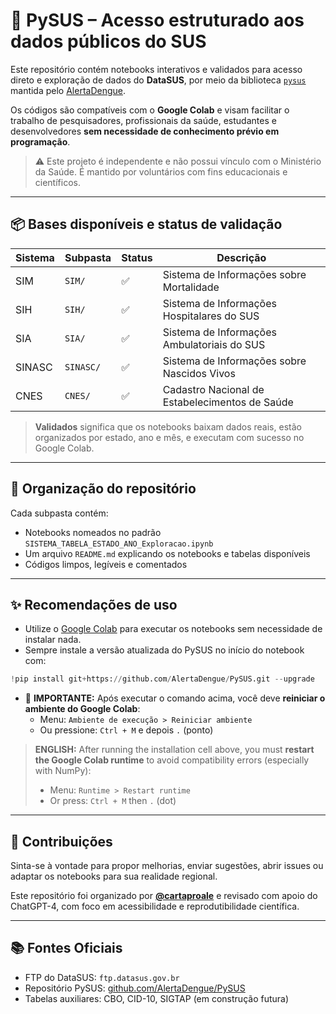 
# 🧠 PySUS – Acesso estruturado aos dados públicos do SUS

Este repositório contém notebooks interativos e validados para acesso direto e exploração de dados do **DataSUS**, por meio da biblioteca [`pysus`](https://github.com/AlertaDengue/PySUS) mantida pelo [AlertaDengue](https://info.dengue.mat.br/).

Os códigos são compatíveis com o **Google Colab** e visam facilitar o trabalho de pesquisadores, profissionais da saúde, estudantes e desenvolvedores **sem necessidade de conhecimento prévio em programação**.

> ⚠️ Este projeto é independente e não possui vínculo com o Ministério da Saúde. É mantido por voluntários com fins educacionais e científicos.

---

## 📦 Bases disponíveis e status de validação

| Sistema | Subpasta  | Status | Descrição                                      |
|---------|-----------|--------|------------------------------------------------|
| SIM     | `SIM/`    | ✅     | Sistema de Informações sobre Mortalidade       |
| SIH     | `SIH/`    | ✅     | Sistema de Informações Hospitalares do SUS     |
| SIA     | `SIA/`    | ✅     | Sistema de Informações Ambulatoriais do SUS    |
| SINASC  | `SINASC/` | ✅     | Sistema de Informações sobre Nascidos Vivos    |
| CNES    | `CNES/`   | ✅     | Cadastro Nacional de Estabelecimentos de Saúde |

> **Validados** significa que os notebooks baixam dados reais, estão organizados por estado, ano e mês, e executam com sucesso no Google Colab.

---

## 📁 Organização do repositório

Cada subpasta contém:

- Notebooks nomeados no padrão `SISTEMA_TABELA_ESTADO_ANO_Exploracao.ipynb`
- Um arquivo `README.md` explicando os notebooks e tabelas disponíveis
- Códigos limpos, legíveis e comentados

---

## ✨ Recomendações de uso

- Utilize o [Google Colab](https://colab.research.google.com/) para executar os notebooks sem necessidade de instalar nada.
- Sempre instale a versão atualizada do PySUS no início do notebook com:

```python
!pip install git+https://github.com/AlertaDengue/PySUS.git --upgrade
```

- 🔁 **IMPORTANTE:** Após executar o comando acima, você deve **reiniciar o ambiente do Google Colab**:
  - Menu: `Ambiente de execução > Reiniciar ambiente`
  - Ou pressione: `Ctrl + M` e depois `.` (ponto)

> **ENGLISH:** After running the installation cell above, you must **restart the Google Colab runtime** to avoid compatibility errors (especially with NumPy):
> - Menu: `Runtime > Restart runtime`
> - Or press: `Ctrl + M` then `.` (dot)

---

## 💬 Contribuições

Sinta-se à vontade para propor melhorias, enviar sugestões, abrir issues ou adaptar os notebooks para sua realidade regional.

Este repositório foi organizado por **[@cartaproale](https://github.com/cartaproale)** e revisado com apoio do ChatGPT-4, com foco em acessibilidade e reprodutibilidade científica.

---

## 📚 Fontes Oficiais

- FTP do DataSUS: `ftp.datasus.gov.br`
- Repositório PySUS: [github.com/AlertaDengue/PySUS](https://github.com/AlertaDengue/PySUS)
- Tabelas auxiliares: CBO, CID-10, SIGTAP (em construção futura)
